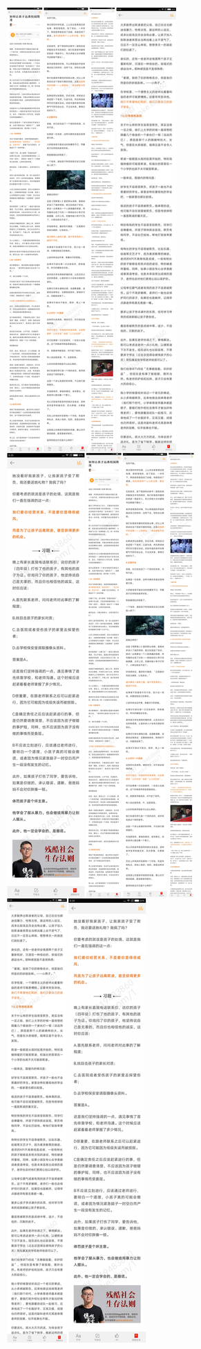 ![](../../images/2017年01月/GX0106-如何让孩子远离校园欺凌.jpg)
![](../../images/2017年01月/GX0106-如何让孩子远离校园欺凌2.jpg)
![](../../images/2017年01月/GX0106-如何让孩子远离校园欺凌3.jpg)
![](../../images/2017年01月/GX0106-如何让孩子远离校园欺凌4.jpg)
![](../../images/2017年01月/GX0106-如何让孩子远离校园欺凌5.jpg)
![](../../images/2017年01月/GX0106-如何让孩子远离校园欺凌.jpg)
![](../../images/2017年01月/GX0106-如何让孩子远离校园欺凌2.jpg)
![](../../images/2017年01月/GX0106-如何让孩子远离校园欺凌3.jpg)
![](../../images/2017年01月/GX0106-如何让孩子远离校园欺凌4.jpg)
![](../../images/2017年01月/GX0106-如何让孩子远离校园欺凌5.jpg)
